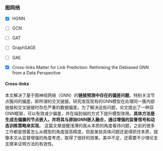 
### 图网络
- [x] HGNN
- [ ] GCN
- [ ] GAT
- [ ] GraphSAGE
- [ ] GAE
- [x] Cross-links Matter for Link Prediction: Rethinking the Debiased GNN from a Data Perspective


#### Cross-links
本文解决了基于图神经网络（GNN）的**链接预测中存在的偏差问题**，特别关注节点簇间的偏差，即所谓的交叉链接。研究发现现有的GNN模型在处理同一簇内部链接和交叉链接时存在严重的数据偏差。为了解决这些问题，论文提出了一种双GNN框架，可以有效减少偏差，并在端到端的方式下提升模型效用。**具体方法是生成去偏置的节点嵌入，并将其与原始GNN嵌入融合，通过增强的监督信号和动态训练策略来实现**。
这篇文章提醒浅薄的我从本质的角度看待问题，之前的很多工作都是想着怎么从模型的角度提高精度，但是某些具体问题还是得抓住本质，就像本文从监督增强的角度考虑，取得了很好的效果。美中不足，还需要不少理论支支撑来证明方法的有效性。
